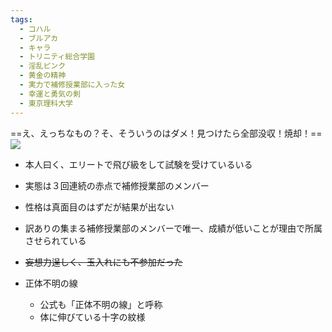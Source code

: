 ```yaml
---
tags:
  - コハル
  - ブルアカ
  - キャラ
  - トリニティ総合学園
  - 淫乱ピンク
  - 黄金の精神
  - 実力で補修授業部に入った女
  - 幸運と勇気の剣
  - 東京理科大学
---
```

==え、えっちなもの？そ、そういうのはダメ！見つけたら全部没収！焼却！==
![](https://pbs.twimg.com/media/E2aMyIQVIAIW_U9.jpg:large)

- 本人曰く、エリートで飛び級をして試験を受けているいる
- 実態は３回連続の赤点で補修授業部のメンバー
- 性格は真面目のはずだが結果が出ない
- 訳ありの集まる補修授業部のメンバーで唯一、成績が低いことが理由で所属させられている
- ~~妄想力逞しく、玉入れにも不参加だった~~

- 正体不明の線
	- 公式も「正体不明の線」と呼称
	- 体に伸びている十字の紋様